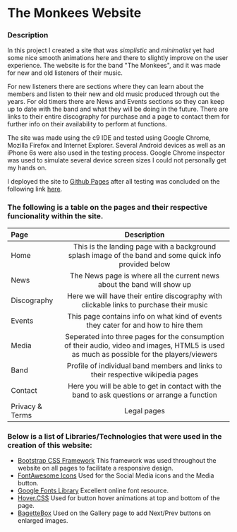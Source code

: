 # The Monkees Website

### Description

In this project I created a site that was *simplistic* and *minimalist* yet had some nice smooth animations here and there to slightly improve on the user experience.
The website is for the band "The Monkees", and it was made for new and old listeners of their music.

For new listeners there are sections where they can learn about the members and listen to their new and old music produced through out the years.
For old timers there are News and Events sections so they can keep up to date with the band and what they will be doing in the future.
There are links to their entire discography for purchase and a page to contact them for further info on their availability to perform at functions.

The site was made using the c9 IDE and tested using Google Chrome, Mozilla Firefox and Internet Explorer. Several Android devices as well as an iPhone 6s were also used in the testing process. Google Chrome inspector was used to simulate several device screen sizes I could not personally get my hands on.

I deployed the site to [Github Pages](https://pages.github.com/) after all testing was concluded on the following link [here](https://shaunza.github.io/monkees-website/index.html).


### The following is a table on the pages and their respective funcionality within the site.

| Page | Description |
| :--- | :---: |
| Home | This is the landing page with a background splash image of the band and some quick info provided below |
| News | The News page is where all the current news about the band will show up |
| Discography | Here we will have their entire discography with clickable links to purchase their music |
|Events | This page contains info on what kind of events they cater for and how to hire them |
|Media | Seperated into three pages for the consumption of their audio, video and images, HTML5 is used as much as possible for the players/viewers |
|Band | Profile of individual band members and links to their respective wikipedia pages |
|Contact | Here you will be able to get in contact with the band to ask questions or arrange a function |
| Privacy & Terms | Legal pages |


### Below is a list of Libraries/Technologies that were used in the creation of this website:

* [Bootstrap CSS Framework](https://getbootstrap.com/)
This framework was used throughout the website on all pages to facilitate a responsive design.
* [FontAwesome Icons](https://fontawesome.com/)
Used for the Social Media icons and the Media button.
* [Google Fonts Library](https://fonts.google.com/)
Excellent online font resource.
* [Hover.CSS](http://ianlunn.github.io/Hover/)
Used for button hover animations at top and bottom of the page.
* [BagetteBox](https://feimosi.github.io/baguetteBox.js/)
Used on the Gallery page to add Next/Prev buttons on enlarged images.